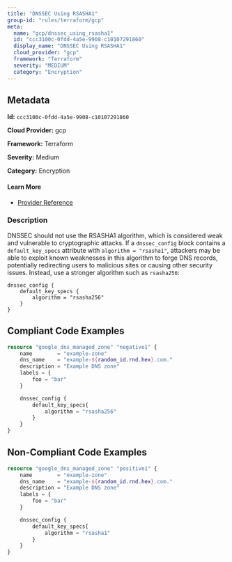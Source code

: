 ```yaml
---
title: "DNSSEC Using RSASHA1"
group-id: "rules/terraform/gcp"
meta:
  name: "gcp/dnssec_using_rsasha1"
  id: "ccc3100c-0fdd-4a5e-9908-c10107291860"
  display_name: "DNSSEC Using RSASHA1"
  cloud_provider: "gcp"
  framework: "Terraform"
  severity: "MEDIUM"
  category: "Encryption"
---
```

## Metadata

**Id:** `ccc3100c-0fdd-4a5e-9908-c10107291860`

**Cloud Provider:** gcp

**Framework:** Terraform

**Severity:** Medium

**Category:** Encryption

#### Learn More

 - [Provider Reference](https://registry.terraform.io/providers/hashicorp/google/latest/docs/resources/dns_managed_zone#algorithm)

### Description

 DNSSEC should not use the RSASHA1 algorithm, which is considered weak and vulnerable to cryptographic attacks. If a `dnssec_config` block contains a `default_key_specs` attribute with `algorithm = "rsasha1"`, attackers may be able to exploit known weaknesses in this algorithm to forge DNS records, potentially redirecting users to malicious sites or causing other security issues. Instead, use a stronger algorithm such as `rsasha256`:

```
dnssec_config {
    default_key_specs {
        algorithm = "rsasha256"
    }
}
```


## Compliant Code Examples
```terraform
resource "google_dns_managed_zone" "negative1" {
    name        = "example-zone"
    dns_name    = "example-${random_id.rnd.hex}.com."
    description = "Example DNS zone"
    labels = {
        foo = "bar"
    }

    dnssec_config {
        default_key_specs{
            algorithm = "rsasha256"
        }
    }
}


```
## Non-Compliant Code Examples
```terraform
resource "google_dns_managed_zone" "positive1" {
    name        = "example-zone"
    dns_name    = "example-${random_id.rnd.hex}.com."
    description = "Example DNS zone"
    labels = {
        foo = "bar"
    }

    dnssec_config {
        default_key_specs{
            algorithm = "rsasha1"
        }
    }
}

```